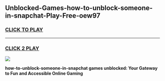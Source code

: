 
## Unblocked-Games-how-to-unblock-someone-in-snapchat-Play-Free-oew97
<h3>
<a href="https://premium76.site?title=how-to-unblock-someone-in-snapchat&ref=10A">CLICK TO PLAY</a></h3>
<hr>

<h3>
<a href="https://premium76.site?title=how-to-unblock-someone-in-snapchat&ref=10A">CLICK 2 PLAY</a>
  
</h3>

<a href="https://premium76.site?title=how-to-unblock-someone-in-snapchat&ref=10A"><img src="https://clearcache.store/games.png"></a>


**how-to-unblock-someone-in-snapchat games unblocked: Your Gateway to Fun and Accessible Online Gaming**
